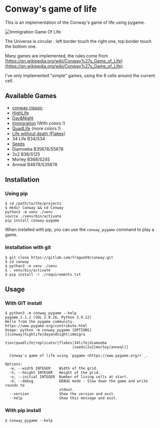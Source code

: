 # Conway's game of life

This is an implementation of the Conway's game of life using pygame.

![Immigration Game Of Life](./.images/Immigration.png)

The Universe is circular : left border touch the right one, top border touch the bottom one.

Many games are implemented, the rules come from [https://en.wikipedia.org/wiki/Conway%27s_Game_of_Life](https://en.wikipedia.org/wiki/Conway%27s_Game_of_Life).

I've only implemented "simple" games, using the 8 cells around the current cell.

## Available Games
+ [conway classic](https://en.wikipedia.org/wiki/Conway%27s_Game_of_Life)
+ [HighLife](https://en.wikipedia.org/wiki/Highlife_(cellular_automaton))
+ [Day&Night](https://en.wikipedia.org/wiki/Day_and_Night_(cellular_automaton))
+ [Immigration](https://fr.wikipedia.org/wiki/Immigration_(automate_cellulaire)) (With colors !)
+ [QuadLife](https://fr.wikipedia.org/wiki/QuadLife) (more colors !)
+ [Life without death (Flakes)](https://en.wikipedia.org/wiki/Life_without_Death)
+ 34 Life B34/S34
+ [Seeds](https://en.wikipedia.org/wiki/Seeds_(cellular_automaton))
+ Diamoeba B35678/S5678
+ 2x2 B36/S125
+ Morley B368/S245
+ Anneal B4678/S35678


## Installation

### Using pip

```shell
$ cd /path/to/the/projects
$ mkdir Conway && cd Conway
python3 -m venv ./venv
source ./venv/bin/activate
pip install conway-pygame
```

When installed with pip, you can use the `conway_pygame` command to play a game.

### Installation with git
```shell
$ git clone https://gitlab.com/frague59/conway.git
$ cd conway
$ python3 -m venv ./venv
$ . venv/bin/activate
$ pip install -r ./requirements.txt
```

## Usage

### With GIT install
```shell
$ python3 -m conway_pygame --help
pygame 2.1.2 (SDL 2.0.16, Python 3.9.12)
Hello from the pygame community. https://www.pygame.org/contribute.html
Usage: python -m conway_pygame [OPTIONS] [[conway|highlife|dayandnight|immigra
                               tion|quadlife|replicator|flakes|34life|diamoeba
                               |seeds|2x2|morley|anneal]]

  Conway's game of life using `pygame <https://www.pygame.org/>`_.

Options:
  -w, --width INTEGER    Width of the grid.
  -h, --height INTEGER   Height of the grid.
  -n, --initial INTEGER  Number of living cells at start.
  -d, --debug            DEBUG mode - Slow down the game and write rounds to
                         stdout.
  --version              Show the version and exit.
  --help                 Show this message and exit.
```

### With pip install
```shell
$ conway_pygame --help
```
